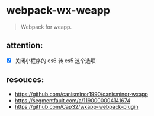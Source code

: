 # webpack-wx-weapp
> Webpack for weapp.

## attention:
- [x] 关闭小程序的 es6 转 es5 这个选项

## resouces:
+ https://github.com/canisminor1990/canisminor-wxapp
+ https://segmentfault.com/a/1190000004141674
+ https://github.com/Cap32/wxapp-webpack-plugin
